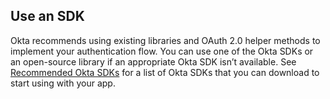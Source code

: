 ## Use an SDK

Okta recommends using existing libraries and OAuth 2.0 helper methods to implement your authentication flow. You can use one of the Okta SDKs or an open-source library if an appropriate Okta SDK isn’t available. See [Recommended Okta SDKs](/code/) for a list of Okta SDKs that you can download to start using with your app.
